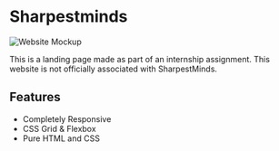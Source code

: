 # Sharpestminds

![Website Mockup](https://github.com/aromalanil/Sharpestminds/blob/master/art/mockup-1.png?raw=true)

This is a landing page made as part of an internship assignment.
This website is not officially associated with SharpestMinds.


## Features

* Completely Responsive
* CSS Grid & Flexbox
* Pure HTML and CSS
